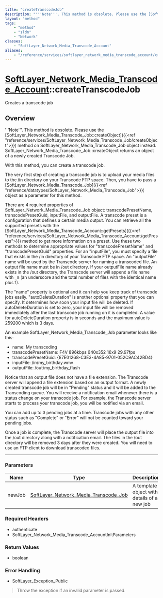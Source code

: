 ```yaml
---
title: "createTranscodeJob"
description: "'''Note'''. This method is obsolete. Please use the [SoftLayer_Network_Media_Transcode_Job::createObject]({{<ref 'refere... "
layout: "method"
tags:
    - "method"
    - "sldn"
    - "Network"
classes:
    - "SoftLayer_Network_Media_Transcode_Account"
aliases:
    - "/reference/services/softlayer_network_media_transcode_account/createTranscodeJob"
---
```

# [SoftLayer_Network_Media_Transcode_Account](/reference/services/SoftLayer_Network_Media_Transcode_Account)::createTranscodeJob


Creates a transcode job


## Overview 
'''Note'''. This method is obsolete. Please use the [SoftLayer_Network_Media_Transcode_Job::createObject]({{<ref "reference/services/SoftLayer_Network_Media_Transcode_Job/createObject">}}) method on SoftLayer_Network_Media_Transcode_Job object instead. SoftLayer_Network_Media_Transcode_Job::createObject returns an object of a newly created Transcode Job. 

With this method, you can create a transcode job. 

The very first step of creating a transcode job is to upload your media files to the /in directory on your Transcode FTP space. Then, you have to pass a [SoftLayer_Network_Media_Transcode_Job]({{<ref "reference/datatypes/SoftLayer_Network_Media_Transcode_Job">}}) object as a parameter for this method. 

There are 4 required properties of SoftLayer_Network_Media_Transcode_Job object: transcodePresetName, transcodePresetGuid, inputFile, and outputFile. A transcode preset is a configuration that defines a certain media output.  You can retrieve all the supported presets with the [SoftLayer_Network_Media_Transcode_Account::getPresets]({{<ref "reference/services/SoftLayer_Network_Media_Transcode_Account/getPresets">}}) method to get more information on a preset. Use these two methods to determine appropriate values for "transcodePresetName" and "transcodePresetGuid" properties. For an "inputFile", you must specify a file that exists in the /in directory of your Transcode FTP space. An "outputFile" name will be used by the Transcode server for naming a transcoded file.  An output file name must be in /out directory. If your outputFile name already exists in the /out directory, the Transcode server will append a file name with _n (an underscore and the total number of files with the identical name plus 1). 

The "name" property is optional and it can help you keep track of transcode jobs easily. "autoDeleteDuration" is another optional property that you can specify.  It determines how soon your input file will be deleted. If autoDeleteDuration is set to zero, your input file will be removed immediately after the last transcode job running on it is completed. A value for autoDeleteDuration property is in seconds and the maximum value is 259200 which is 3 days. 

An example SoftLayer_Network_Media_Transcode_Job parameter looks like this: 


* name: My transcoding
* transcodePresetName: F4V 896kbps 640x352 16x9 29.97fps
* transcodePresetGuid: {87E01268-C3E3-4A85-9701-052C9AC42BD4}
* inputFile: /in/my_birthday.wmv
* outputFile: /out/my_birthday_flash


Notice that an output file does not have a file extension.  The Transcode server will append a file extension based on an output format. A newly created transcode job will be in "Pending" status and it will be added to the Transcoding queue. You will receive a notification email whenever there is a status change on your transcode job.  For example, the Transcode server starts to process your transcode job, you will be notified via an email. 

You can add up to 3 pending jobs at a time. Transcode jobs with any other status such as "Complete" or "Error" will not be counted toward your pending jobs. 

Once a job is complete, the Transcode server will place the output file into the /out directory along with a notification email. The files in the /out directory will be removed 3 days after they were created.  You will need to use an FTP client to download transcoded files. 



-----

### Parameters 
|Name | Type | Description |
| --- | --- | --- |
|newJob| <a href='/reference/datatypes/SoftLayer_Network_Media_Transcode_Job'>SoftLayer_Network_Media_Transcode_Job </a>| A template object with details of a new job|


### Required Headers
* authenticate
* SoftLayer_Network_Media_Transcode_AccountInitParameters


### Return Values
* boolean



### Error Handling

* SoftLayer_Exception_Public 

> Throw the exception if an invalid parameter is passed. 



